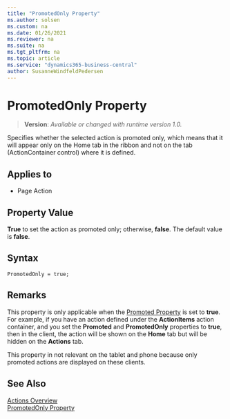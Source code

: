 ```yaml
---
title: "PromotedOnly Property"
ms.author: solsen
ms.custom: na
ms.date: 01/26/2021
ms.reviewer: na
ms.suite: na
ms.tgt_pltfrm: na
ms.topic: article
ms.service: "dynamics365-business-central"
author: SusanneWindfeldPedersen
---
```

[//]: # (START>DO_NOT_EDIT)
[//]: # (IMPORTANT:Do not edit any of the content between here and the END>DO_NOT_EDIT.)
[//]: # (Any modifications should be made in the .xml files in the ModernDev repo.)
# PromotedOnly Property
> **Version**: _Available or changed with runtime version 1.0._

Specifies whether the selected action is promoted only, which means that it will appear only on the Home tab in the ribbon and not on the tab (ActionContainer control) where it is defined.

## Applies to
-   Page Action

[//]: # (IMPORTANT: END>DO_NOT_EDIT)


## Property Value

 **True** to set the action as promoted only; otherwise, **false**. The default value is **false**.  

## Syntax

```AL
PromotedOnly = true;
```
 
## Remarks

This property is only applicable when the [Promoted Property](devenv-promoted-property.md) is set to **true**. For example, if you have an action defined under the **ActionItems** action container, and you set the **Promoted** and **PromotedOnly** properties to **true**, then in the client, the action will be shown on the **Home** tab but will be hidden on the **Actions** tab.  
  
This property in not relevant on the tablet and phone because only promoted actions are displayed on these clients.  
  
## See Also  

[Actions Overview](../devenv-actions-overview.md)  
[PromotedOnly Property](devenv-promotedonly-property.md)  
